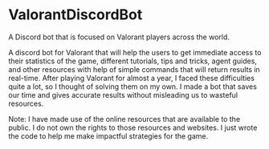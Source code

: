 # ValorantDiscordBot
A Discord bot that is focused on Valorant players across the world.

A discord bot for Valorant that will help the users to get immediate access to their statistics of the game, different tutorials, tips and tricks, agent guides, and other resources with help of simple commands that will return results in real-time.
After playing Valorant for almost a year, I faced these difficulties quite a lot, so I thought of solving them on my own. 
I made a bot that saves our time and gives accurate results without misleading us to wasteful resources.

Note: I have made use of the online resources that are available to the public. I do not own the rights to those resources and websites. I just wrote the code to help me make impactful strategies for the game.

